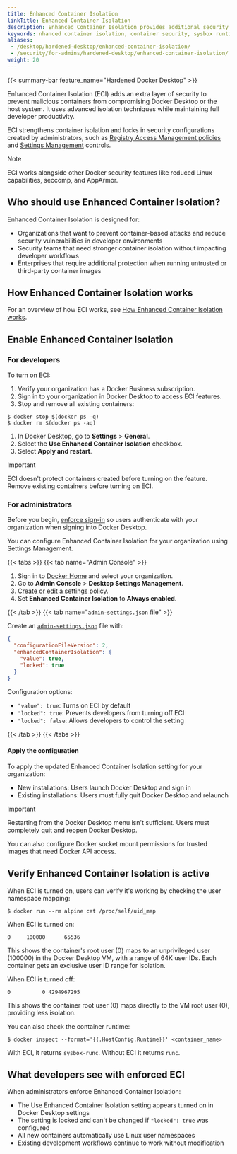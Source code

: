 ```yaml
---
title: Enhanced Container Isolation
linkTitle: Enhanced Container Isolation
description: Enhanced Container Isolation provides additional security for Docker Desktop by preventing malicious containers from compromising the host
keywords: nhanced container isolation, container security, sysbox runtime, linux user namespaces, hardened desktop
aliases:
 - /desktop/hardened-desktop/enhanced-container-isolation/
 - /security/for-admins/hardened-desktop/enhanced-container-isolation/
weight: 20
---
```


{{< summary-bar feature_name="Hardened Docker Desktop" >}}

Enhanced Container Isolation (ECI) adds an extra layer of security to prevent malicious containers from compromising Docker Desktop or the host system. It uses advanced isolation techniques while maintaining full developer productivity.

ECI strengthens container isolation and locks in security configurations created by administrators, such as [Registry Access Management policies](/manuals/enterprise/security/hardened-desktop/registry-access-management.md) and [Settings Management](../settings-management/_index.md) controls.

> [!NOTE]
>
> ECI works alongside other Docker security features like reduced Linux capabilities, seccomp, and AppArmor.

## Who should use Enhanced Container Isolation?

Enhanced Container Isolation is designed for:

- Organizations that want to prevent container-based attacks and reduce security vulnerabilities in developer environments
- Security teams that need stronger container isolation without impacting developer workflows
- Enterprises that require additional protection when running untrusted or third-party container images

## How Enhanced Container Isolation works

For an overview of how ECI works, see [How Enhanced Container Isolation works](/manuals/enterprise/security/hardened-desktop/enhanced-container-isolation/how-eci-works.md).

## Enable Enhanced Container Isolation

### For developers

To turn on ECI:

1. Verify your organization has a Docker Business subscription.
1. Sign in to your organization in Docker Desktop to access ECI features.
1. Stop and remove all existing containers:

  ```console
  $ docker stop $(docker ps -q)
  $ docker rm $(docker ps -aq)
  ```

1. In Docker Desktop, go to **Settings** > **General**.
1. Select the **Use Enhanced Container Isolation** checkbox.
1. Select **Apply and restart**.

> [!IMPORTANT]
>
> ECI doesn't protect containers created before turning on the feature. Remove existing containers before turning on ECI.

### For administrators

Before you begin, [enforce sign-in](/manuals/enterprise/security/enforce-sign-in) so users authenticate with your organization
when signing into Docker Desktop.

You can configure Enhanced Container Isolation for your organization using
Settings Management.

{{< tabs >}}
{{< tab name="Admin Console" >}}

1. Sign in to [Docker Home](https:app.docker.com) and select your organization.
1. Go to **Admin Console** > **Desktop Settings Management**.
1. [Create or edit a settings policy](/manuals/enterprise/security/hardened-desktop/settings-management/configure-admin-console.md).
1. Set **Enhanced Container Isolation** to **Always enabled**.

{{< /tab >}}
{{< tab name="`admin-settings.json` file" >}}

Create an [`admin-settings.json`](/manuals/enterprise/security/hardened-desktop/settings-management/configure-json-file.md) file with:

```json
{
  "configurationFileVersion": 2,
  "enhancedContainerIsolation": {
    "value": true,
    "locked": true
  }
}
```

Configuration options:
- `"value": true`: Turns on ECI by default
- `"locked": true`: Prevents developers from turning off ECI
- `"locked": false`: Allows developers to control the setting

{{< /tab >}}
{{< /tabs >}}

#### Apply the configuration

To apply the updated Enhanced Container Isolation setting for your organization:

- New installations: Users launch Docker Desktop and sign in
- Existing installations: Users must fully quit Docker Desktop and relaunch

> [!IMPORTANT]
>
> Restarting from the Docker Desktop menu isn't sufficient. Users must completely quit and reopen Docker Desktop.

You can also configure Docker socket mount permissions for trusted images that need Docker API access.

## Verify Enhanced Container Isolation is active

When ECI is turned on, users can verify it's working by checking the user
namespace mapping:

```console
$ docker run --rm alpine cat /proc/self/uid_map
```

When ECI is turned on:

```text
0     100000      65536
```

This shows the container's root user (0) maps to an unprivileged user (100000) in the Docker Desktop VM, with a range of 64K user IDs. Each container gets an exclusive user ID range for isolation.

When ECI is turned off:

```text
0          0 4294967295
```

This shows the container root user (0) maps directly to the VM root user (0), providing less isolation.

You can also check the container runtime:

```console
$ docker inspect --format='{{.HostConfig.Runtime}}' <container_name>
```

With ECI, it returns `sysbox-runc`. Without ECI it returns `runc`.

## What developers see with enforced ECI

When administrators enforce Enhanced Container Isolation:

- The Use Enhanced Container Isolation setting appears turned on in Docker Desktop settings
- The setting is locked and can't be changed if `"locked": true` was configured
- All new containers automatically use Linux user namespaces
- Existing development workflows continue to work without modification
